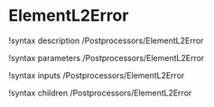<!-- MOOSE Documentation Stub: Remove this when content is added. -->

# ElementL2Error

!syntax description /Postprocessors/ElementL2Error

!syntax parameters /Postprocessors/ElementL2Error

!syntax inputs /Postprocessors/ElementL2Error

!syntax children /Postprocessors/ElementL2Error
